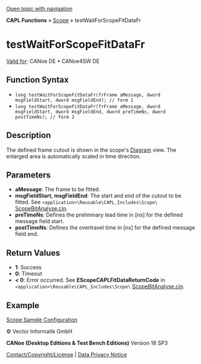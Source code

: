 [Open topic with navigation](../../../../../CANoeDEFamily.htm#Topics/CAPLFunctions/Test/Functions/CAPLfunctionTestWaitForScopeFitDataFr.md)

**CAPL Functions** » [Scope](../../Scope/CAPLfunctionsScopeOverview.md) » testWaitForScopeFitDataFr

# testWaitForScopeFitDataFr

[Valid for](../../../Shared/FeatureAvailability.md): CANoe DE • CANoe4SW DE

## Function Syntax

- `long testWaitForScopeFitDataFr(frFrame aMessage, dword msgFieldStart, dword msgFieldEnd); // form 1`
- `long testWaitForScopeFitDataFr(frFrame aMessage, dword msgFieldStart, dword msgFieldEnd, dword preTimeNs, dword postTimeNs); // form 2`

## Description

The defined frame cutout is shown in the scope's [Diagram](../../../CANoeCANalyzer/SCOPE/ScopeDiagram.md) view. The enlarged area is automatically scaled in time direction.

## Parameters

- **aMessage**: The frame to be fitted.
- **msgFieldStart, msgFieldEnd**: The start and end of the cutout to be fitted. See `<application>\Reusable\CAPL_Includes\Scope\` [ScopeBitAnalyse.cin](javascript:startDemoLoader('"Reusable\\CAPL_Includes\\Scope"')).
- **preTimeNs**: Defines the preliminary lead time in [ns] for the defined message field start.
- **postTimeNs**: Defines the overtravel time in [ns] for the defined message field end.

## Return Values

- **1**: Success
- **0**: Timeout
- **< 0**: Error occurred. See **EScopeCAPLFitDataReturnCode** in `<application>\Reusable\CAPL_Includes\Scope\` [ScopeBitAnalyse.cin](javascript:startDemoLoader('"Reusable\\CAPL_Includes\\Scope"')).

## Example

[Scope Sample Configuration](../../../SampConf/FlexRay/CANoe/Scope/FlexRayBitMaskAnalysisCANoe.md)

© Vector Informatik GmbH

**CANoe (Desktop Editions & Test Bench Editions)** Version 18 SP3

[Contact/Copyright/License](../../../Shared/ContactCopyrightLicense.md) | [Data Privacy Notice](https://www.vector.com/int/en/company/get-info/privacy-policy/)